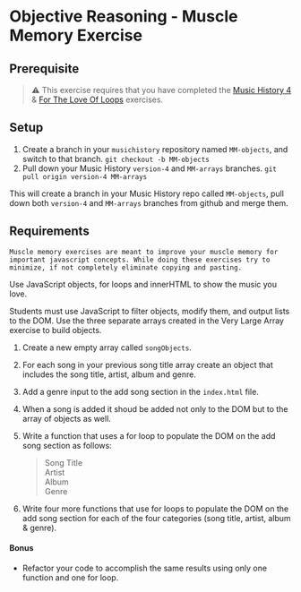 # Objective Reasoning - Muscle Memory Exercise

## Prerequisite

> :warning: This exercise requires that you have completed the [Music History 4](SP_MUSIC_HISTORY_04.md) & [For The Love Of Loops](SP_MM_FOR.md) exercises.

## Setup

1. Create a branch in your `musichistory` repository named `MM-objects`, and switch to that branch. `git checkout -b MM-objects`
1. Pull down your Music History `version-4` and `MM-arrays` branches. `git pull origin version-4 MM-arrays`

This will create a branch in your Music History repo called `MM-objects`, pull down both `version-4` and `MM-arrays` branches from github and merge them.

## Requirements

`Muscle memory exercises are meant to improve your muscle memory for important javascript concepts. While doing these exercises try to minimize, if not completely eliminate copying and pasting.`

Use JavaScript objects, for loops and innerHTML to show the music you love.

Students must use JavaScript to filter objects, modify them, and output lists to the DOM. Use the three separate arrays created in the Very Large Array exercise to build objects.

1. Create a new empty array called `songObjects`.
1. For each song in your previous song title array create an object that includes the song title, artist, album and genre.
1. Add a genre input to the add song section in the `index.html` file.
1. When a song is added it shoud be added not only to the DOM but to the array of objects as well.
1. Write a function that uses a for loop to populate the DOM on the add song section as follows:

    >  Song Title  
    >  Artist  
    >  Album  
    >  Genre  

1. Write four more functions that use for loops to populate the DOM on the add song section for each of the four categories (song title, artist, album & genre).

#### Bonus
*   Refactor your code to accomplish the same results using only one function and one for loop.
